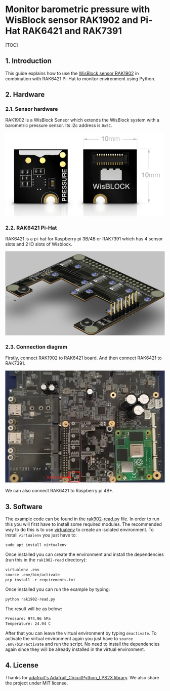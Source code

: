 # Monitor barometric pressure with WisBlock sensor RAK1902 and Pi-Hat RAK6421 and RAK7391

[TOC]

## 1. Introduction

This guide explains how to use the [WisBlock sensor RAK1902](https://store.rakwireless.com/products/rak1902-kps22hb-barometric-pressure-sensor?_pos=1&_sid=9a186c444&_ss=r) in combination with RAK6421 Pi-Hat to monitor environment using Python. 

## 2. Hardware

### 2.1. Sensor hardware

RAK1902 is a WisBlock Sensor which extends the WisBlock system with a barometric pressure sensor.  Its i2c address is `0x5C`.

![image-20220419111749586](assets/image-rak1902.png)

 

### 2.2. RAK6421 Pi-Hat

RAK6421 is a pi-hat  for Raspberry pi 3B/4B or RAK7391 which has 4 sensor slots and 2 IO slots of Wisblock. 

![image-20220329105213041](assets/image-rak6421.png)



### 2.3. Connection diagram

Firstly, connect RAK1902  to RAK6421 board. And then connect RAK6421 to RAK7391.

![image-20220419112046168](assets/image-assemble.png)

We can also connect RAK6421 to Raspberry pi 4B+.

## 3. Software

The example code can be found in the [rak902-read.py](https://git.rak-internal.net/product-rd/gateway/wis-developer/rak7391/wisblock-python/-/tree/dev/sensors/rak1902/rak1902-read) file. In order to run this you will first have to install some required modules. The recommended way to do this is to use [virtualenv](https://virtualenv.pypa.io/en/latest/) to create an isolated environment. To install `virtualenv` you just have to:

```
sudo apt install virtualenv
```

Once installed you can create the environment and install the dependencies (run this in the `rak1902-read` directory):

```
virtualenv .env
source .env/bin/activate
pip install -r requirements.txt
```

Once installed you can run the example by typing:

```
python rak1902-read.py
```

The result will be as below:

```
Pressure: 974.96 hPa
Temperature: 24.94 C
```

After that you can leave the virtual environment by typing `deactivate`. To activate the virtual environment again you just have to `source .env/bin/activate` and run the script. No need to install the dependencies again since they will be already installed in the virtual environment.

## 4. License

Thanks for [adafruit's Adafruit_CircuitPython_LPS2X library](https://github.com/adafruit/Adafruit_CircuitPython_LPS2X). We also share the project under MIT license.
